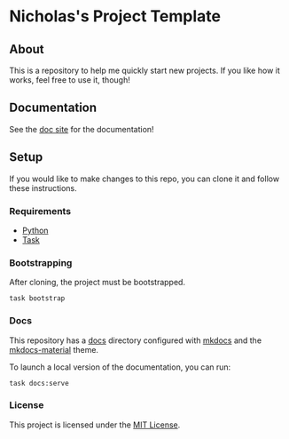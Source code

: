 # Nicholas's Project Template

## About

This is a repository to help me quickly start new projects.
If you like how it works, feel free to use it, though!

## Documentation

See the [doc site](https://nicholasgrose.github.io/project_template/) for the documentation!

## Setup

If you would like to make changes to this repo, you can clone it and follow these instructions.

### Requirements

- [Python](https://www.python.org)
- [Task](https://taskfile.dev)

### Bootstrapping

After cloning, the project must be bootstrapped.

```shell
task bootstrap
```

### Docs

This repository has a [docs](docs) directory configured with [mkdocs](https://www.mkdocs.org) and
the [mkdocs-material](https://squidfunk.github.io/mkdocs-material/) theme.

To launch a local version of the documentation, you can run:

```shell
task docs:serve
```

### License

This project is licensed under the [MIT License](LICENSE).
